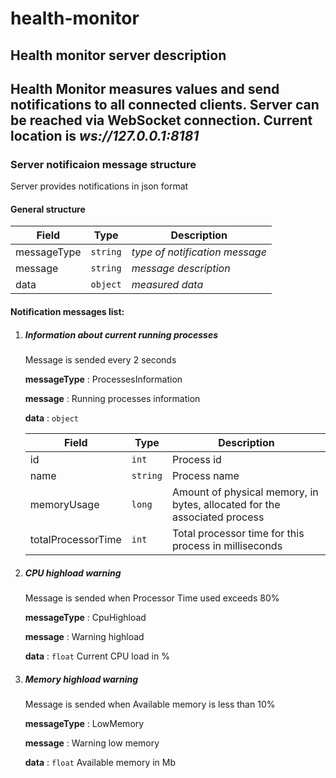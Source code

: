 # health-monitor

## Health monitor server description
Health Monitor measures values and send notifications to all connected clients.
Server can be reached via WebSocket connection. Current location is *ws://127.0.0.1:8181*
---
### Server notificaion message structure

Server provides notifications in json format

#### General structure
Field | Type | Description
--- | --- | ---
messageType | `string` | *type of notification message*
message | `string` | *message description*
data | `object` | *measured data*

#### Notification messages list:
 1. ##### Information about current running processes 
 
    Message is sended every 2 seconds

    __messageType__ : ProcessesInformation

    __message__ : Running processes information
    
    __data__ : `object`
    
    Field | Type | Description
    --- | --- | ---
    id | `int` | Process id
    name | `string` | Process name
    memoryUsage | `long` | Amount of physical memory, in bytes, allocated for the associated process
    totalProcessorTime | `int` | Total processor time for this process in milliseconds
 2. ##### CPU highload warning 
 
    Message is sended when Processor Time used exceeds 80%

    __messageType__ : CpuHighload

    __message__ : Warning highload
    
    __data__ : `float` Current CPU load in %
 3. ##### Memory highload warning
 
    Message is sended when Available memory is less than 10%

    __messageType__ : LowMemory

    __message__ : Warning low memory
    
    __data__ : `float` Available memory in Mb
